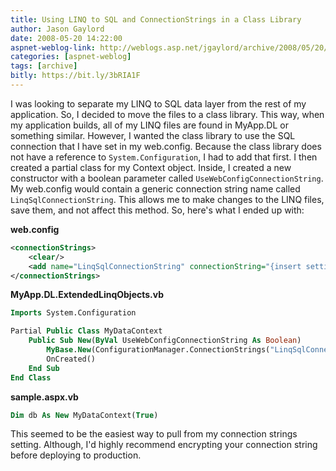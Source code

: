 ```yaml
---
title: Using LINQ to SQL and ConnectionStrings in a Class Library
author: Jason Gaylord
date: 2008-05-20 14:22:00
aspnet-weblog-link: http://weblogs.asp.net/jgaylord/archive/2008/05/20/using-linq-to-sql-and-connectionstrings-in-a-class-library.aspx
categories: [aspnet-weblog]
tags: [archive]
bitly: https://bit.ly/3bRIA1F
---
```


I was looking to separate my LINQ to SQL data layer from the rest of my application. So, I decided to move the files to a class library. This way, when my application builds, all of my LINQ files are found in MyApp.DL or something similar. However, I wanted the class library to use the SQL connection that I have set in my web.config. Because the class library does not have a reference to `System.Configuration`, I had to add that first. I then created a partial class for my Context object. Inside, I created a new constructor with a boolean parameter called `UseWebConfigConnectionString`. My web.config would contain a generic connection string name called `LinqSqlConnectionString`. This allows me to make changes to the LINQ files, save them, and not affect this method. So, here's what I ended up with:

__web.config__
```xml
<connectionStrings>
    <clear/>
    <add name="LinqSqlConnectionString" connectionString="{insert settings here};" providerName="System.Data.SqlClient"/>
</connectionStrings>
```

__MyApp.DL.ExtendedLinqObjects.vb__
```vb
Imports System.Configuration

Partial Public Class MyDataContext
    Public Sub New(ByVal UseWebConfigConnectionString As Boolean)
        MyBase.New(ConfigurationManager.ConnectionStrings("LinqSqlConnectionString").ConnectionString, mappingSource)
        OnCreated()
    End Sub
End Class
```

__sample.aspx.vb__
```vb
Dim db As New MyDataContext(True)
```

This seemed to be the easiest way to pull from my connection strings setting. Although, I'd highly recommend encrypting your connection string before deploying to production.